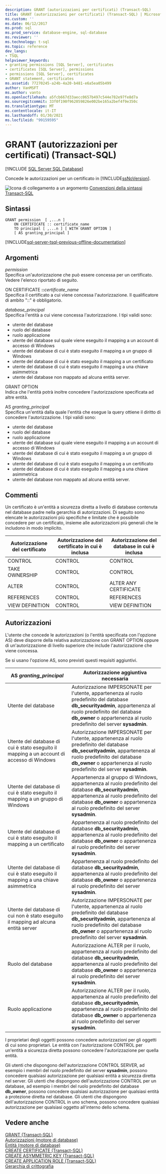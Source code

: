 ```yaml
---
description: GRANT (autorizzazioni per certificati) (Transact-SQL)
title: GRANT (autorizzazioni per certificati) (Transact-SQL) | Microsoft Docs
ms.custom: ''
ms.date: 06/12/2017
ms.prod: sql
ms.prod_service: database-engine, sql-database
ms.reviewer: ''
ms.technology: t-sql
ms.topic: reference
dev_langs:
- TSQL
helpviewer_keywords:
- granting permissions [SQL Server], certificates
- certificates [SQL Server], permissions
- permissions [SQL Server], certificates
- GRANT statement, certificates
ms.assetid: 77270245-a24b-4a20-b481-e6a5ea05b499
author: VanMSFT
ms.author: vanto
ms.openlocfilehash: a5fcb667d33aecc0657b497c544e782e97fe8d7a
ms.sourcegitcommit: 33f0f190f962059826e002be165a2bef4f9e350c
ms.translationtype: MT
ms.contentlocale: it-IT
ms.lasthandoff: 01/30/2021
ms.locfileid: "99159595"
---
```

# <a name="grant-certificate-permissions-transact-sql"></a>GRANT (autorizzazioni per certificati) (Transact-SQL)
[!INCLUDE [SQL Server SQL Database](../../includes/applies-to-version/sql-asdb.md)]

  Concede le autorizzazioni per un certificato in [!INCLUDE[ssNoVersion](../../includes/ssnoversion-md.md)]. 
  
 ![Icona di collegamento a un argomento](../../database-engine/configure-windows/media/topic-link.gif "Icona di collegamento a un argomento") [Convenzioni della sintassi Transact-SQL](../../t-sql/language-elements/transact-sql-syntax-conventions-transact-sql.md)  
  
## <a name="syntax"></a>Sintassi  
  
```syntaxsql
GRANT permission  [ ,...n ]    
    ON CERTIFICATE :: certificate_name   
    TO principal [ ,...n ] [ WITH GRANT OPTION ]   
    [ AS granting_principal ]   
```  
  
[!INCLUDE[sql-server-tsql-previous-offline-documentation](../../includes/sql-server-tsql-previous-offline-documentation.md)]

## <a name="arguments"></a>Argomenti
 *permission*  
 Specifica un'autorizzazione che può essere concessa per un certificato. Vedere l'elenco riportato di seguito.  
  
 ON CERTIFICATE **::**_certificate_name_  
 Specifica il certificato a cui viene concessa l'autorizzazione. Il qualificatore di ambito "::" è obbligatorio.  
  
 *database_principal*  
 Specifica l'entità a cui viene concessa l'autorizzazione. I tipi validi sono:  
  
-   utente del database  
-   ruolo del database  
-   ruolo applicazione  
-   utente del database sul quale viene eseguito il mapping a un account di accesso di Windows  
-   utente del database di cui è stato eseguito il mapping a un gruppo di Windows  
-   utente del database di cui è stato eseguito il mapping a un certificato  
-   utente del database di cui è stato eseguito il mapping a una chiave asimmetrica  
-   utente del database non mappato ad alcuna entità server.  
  
GRANT OPTION  
 Indica che l'entità potrà inoltre concedere l'autorizzazione specificata ad altre entità.  
  
AS *granting_principal*  
 Specifica un'entità dalla quale l'entità che esegue la query ottiene il diritto di concedere l'autorizzazione. I tipi validi sono:  
  
-   utente del database  
-   ruolo del database  
-   ruolo applicazione  
-   utente del database sul quale viene eseguito il mapping a un account di accesso di Windows  
-   utente del database di cui è stato eseguito il mapping a un gruppo di Windows  
-   utente del database di cui è stato eseguito il mapping a un certificato  
-   utente del database di cui è stato eseguito il mapping a una chiave asimmetrica  
-   utente del database non mappato ad alcuna entità server.  
  
## <a name="remarks"></a>Commenti  
 Un certificato è un'entità a sicurezza diretta a livello di database contenuta nel database padre nella gerarchia di autorizzazioni. Di seguito sono elencate le autorizzazioni più specifiche e limitate che è possibile concedere per un certificato, insieme alle autorizzazioni più generali che le includono in modo implicito.  
  
|Autorizzazione del certificato|Autorizzazione del certificato in cui è inclusa|Autorizzazione del database in cui è inclusa|  
|----------------------------|---------------------------------------|------------------------------------|  
|CONTROL|CONTROL|CONTROL|  
|TAKE OWNERSHIP|CONTROL|CONTROL|  
|ALTER|CONTROL|ALTER ANY CERTIFICATE|  
|REFERENCES|CONTROL|REFERENCES|  
|VIEW DEFINITION|CONTROL|VIEW DEFINITION|  
  
## <a name="permissions"></a>Autorizzazioni  
 L'utente che concede le autorizzazioni (o l'entità specificata con l'opzione AS) deve disporre della relativa autorizzazione con GRANT OPTION oppure di un'autorizzazione di livello superiore che include l'autorizzazione che viene concessa.  
  
 Se si usano l'opzione AS, sono previsti questi requisiti aggiuntivi.  
  
|AS *granting_principal*|Autorizzazione aggiuntiva necessaria|  
|------------------------------|------------------------------------|  
|Utente del database|Autorizzazione IMPERSONATE per l'utente, appartenenza al ruolo predefinito del database **db_securityadmin**, appartenenza al ruolo predefinito del database **db_owner** o appartenenza al ruolo predefinito del server **sysadmin**.|  
|Utente del database di cui è stato eseguito il mapping a un account di accesso di Windows|Autorizzazione IMPERSONATE per l'utente, appartenenza al ruolo predefinito del database **db_securityadmin**, appartenenza al ruolo predefinito del database **db_owner** o appartenenza al ruolo predefinito del server **sysadmin**.|  
|Utente del database di cui è stato eseguito il mapping a un gruppo di Windows|Appartenenza al gruppo di Windows, appartenenza al ruolo predefinito del database **db_securityadmin**, appartenenza al ruolo predefinito del database **db_owner** o appartenenza al ruolo predefinito del server **sysadmin**.|  
|Utente del database di cui è stato eseguito il mapping a un certificato|Appartenenza al ruolo predefinito del database **db_securityadmin**, appartenenza al ruolo predefinito del database **db_owner** o appartenenza al ruolo predefinito del server **sysadmin**.|  
|Utente del database di cui è stato eseguito il mapping a una chiave asimmetrica|Appartenenza al ruolo predefinito del database **db_securityadmin**, appartenenza al ruolo predefinito del database **db_owner** o appartenenza al ruolo predefinito del server **sysadmin**.|  
|Utente del database di cui non è stato eseguito il mapping ad alcuna entità server|Autorizzazione IMPERSONATE per l'utente, appartenenza al ruolo predefinito del database **db_securityadmin**, appartenenza al ruolo predefinito del database **db_owner** o appartenenza al ruolo predefinito del server **sysadmin**.|  
|Ruolo del database|Autorizzazione ALTER per il ruolo, appartenenza al ruolo predefinito del database **db_securityadmin**, appartenenza al ruolo predefinito del database **db_owner** o appartenenza al ruolo predefinito del server **sysadmin**.|  
|Ruolo applicazione|Autorizzazione ALTER per il ruolo, appartenenza al ruolo predefinito del database **db_securityadmin**, appartenenza al ruolo predefinito del database **db_owner** o appartenenza al ruolo predefinito del server **sysadmin**.|  
  
 I proprietari degli oggetti possono concedere autorizzazioni per gli oggetti di cui sono proprietari. Le entità con l'autorizzazione CONTROL per un'entità a sicurezza diretta possono concedere l'autorizzazione per quella entità.  
  
 Gli utenti che dispongono dell'autorizzazione CONTROL SERVER, ad esempio i membri del ruolo predefinito del server **sysadmin**, possono concedere qualsiasi autorizzazione per qualsiasi entità a sicurezza diretta nel server. Gli utenti che dispongono dell'autorizzazione CONTROL per un database, ad esempio i membri del ruolo predefinito del database **db_owner**, possono concedere qualsiasi autorizzazione per qualsiasi entità a protezione diretta nel database. Gli utenti che dispongono dell'autorizzazione CONTROL in uno schema, possono concedere qualsiasi autorizzazione per qualsiasi oggetto all'interno dello schema.  
  
## <a name="see-also"></a>Vedere anche  
 [GRANT &#40;Transact-SQL&#41;](../../t-sql/statements/grant-transact-sql.md)   
 [Autorizzazioni &#40;motore di database&#41;](../../relational-databases/security/permissions-database-engine.md)   
 [Entità &#40;motore di database&#41;](../../relational-databases/security/authentication-access/principals-database-engine.md)   
 [CREATE CERTIFICATE &#40;Transact-SQL&#41;](../../t-sql/statements/create-certificate-transact-sql.md)   
 [CREATE ASYMMETRIC KEY &#40;Transact-SQL&#41;](../../t-sql/statements/create-asymmetric-key-transact-sql.md)   
 [CREATE APPLICATION ROLE &#40;Transact-SQL&#41;](../../t-sql/statements/create-application-role-transact-sql.md)   
 [Gerarchia di crittografia](../../relational-databases/security/encryption/encryption-hierarchy.md)  
  
  
